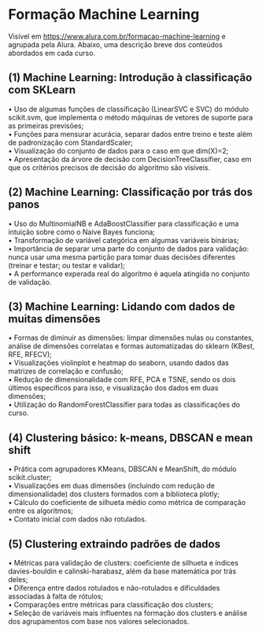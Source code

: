 # Formação Machine Learning

Visível em https://www.alura.com.br/formacao-machine-learning e agrupada pela Alura. Abaixo, uma descrição breve dos conteúdos abordados em cada curso.

## (1) Machine Learning: Introdução à classificação com SKLearn

• Uso de algumas funções de classificação (LinearSVC e SVC) do módulo scikit.svm, que implementa o método máquinas de vetores de suporte para as primeiras previsões;<br/>
• Funções para mensurar acurácia, separar dados entre treino e teste além de padronização com StandardScaler;<br/>
• Visualização do conjunto de dados para o caso em que dim(X)=2;<br/>
• Apresentação da árvore de decisão com DecisionTreeClassifier, caso em que os critérios precisos de decisão do algoritmo são visíveis.

## (2) Machine Learning: Classificação por trás dos panos

• Uso do MultinomialNB e AdaBoostClassifier para classificação e uma intuição sobre como o Naive Bayes funciona;<br/>
• Transformação de variável categórica em algumas variáveis binárias;<br/>
• Importância de separar uma parte do conjunto de dados para validação: nunca usar uma mesma partição para tomar duas decisões diferentes (treinar e testar; ou testar e validar);<br/>
• A performance experada real do algoritmo é aquela atingida no conjunto de validação.

## (3) Machine Learning: Lidando com dados de muitas dimensões

• Formas de diminuir as dimensões: limpar dimensões nulas ou constantes, análise de dimensões correlatas e formas automatizadas do sklearn (KBest, RFE, RFECV);<br/>
• Visualizações violinplot e heatmap do seaborn, usando dados das matrizes de correlação e confusão;<br/>
• Redução de dimensionalidade com RFE, PCA e TSNE, sendo os dois últimos específicos para isso, e visualização dos dados em duas dimensões;<br/>
• Utilização do RandomForestClassifier para todas as classificações do curso.

## (4) Clustering básico: k-means, DBSCAN e mean shift

• Prática com agrupadores KMeans, DBSCAN e MeanShift, do módulo scikit.cluster;<br/>
• Visualizações em duas dimensões (incluindo com redução de dimensionalidade) dos clusters formados com a biblioteca plotly;<br/>
• Cálculo do coeficiente de silhueta médio como métrica de comparação entre os algoritmos;<br/>
• Contato inicial com dados não rotulados.

## (5) Clustering extraindo padrões de dados

• Métricas para validação de clusters: coeficiente de silhueta e índices davies-bouldin e calinski-harabasz, além da base matemática por trás deles;<br/>
• Diferença entre dados rotulados e não-rotulados e dificuldades associadas à falta de rótulos;<br/>
• Comparações entre métricas para classificação dos clusters;<br/>
• Seleção de variáveis mais influentes na formação dos clusters e análise dos agrupamentos com base nos valores selecionados.
